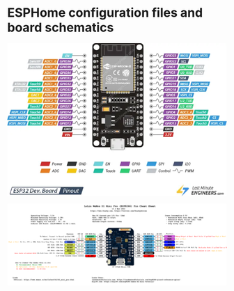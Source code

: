 # ESPHome configuration files and board schematics

![ESP32 pinout](./images/ESP32-pinout.png)

![D1 mini pinout](./images/D1-mini-pinout.png)